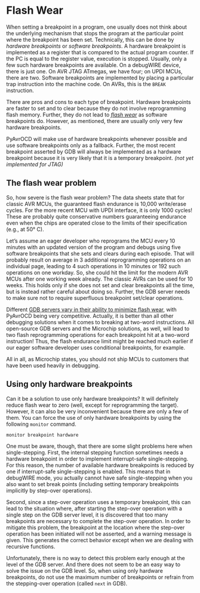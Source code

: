 # Flash Wear

When setting a breakpoint in a program, one usually does not think about the underlying mechanism that stops the program at the particular point where the breakpoint has been set. Technically, this can be done by *hardware breakpoints* or *software breakpoints*. A hardware breakpoint is implemented as a register that is compared to the actual program counter. If the PC is equal to the register value, execution is stopped. Usually, only a few such hardware breakpoints are available. On a debugWIRE device, there is just one. On AVR JTAG ATmegas, we have four; on UPDI MCUs, there are two. Software breakpoints are implemented by placing a particular trap instruction into the machine code. On AVRs, this is the `BREAK` instruction.

There are pros and cons to each type of breakpoint. Hardware breakpoints are faster to set and to clear because they do not involve reprogramming flash memory. Further, they do not lead to *[flash wear](https://en.wikipedia.org/wiki/Flash_memory#Memory_wear)* as software breakpoints do. However, as mentioned, there are usually only very few hardware breakpoints.

PyAvrOCD will make use of hardware breakpoints whenever possible and use software breakpoints only as a fallback. Further, the most recent breakpoint asserted by GDB will always be implemented as a hardware breakpoint because it is very likely that it is a temporary breakpoint. *(not yet implemented for JTAG)*

## The flash wear problem

So, how severe is the flash wear problem? The data sheets state that for classic AVR MCUs, the guaranteed flash endurance is 10,000 write/erase cycles. For the more recent MCU with UPDI interface, it is only 1000 cycles! These are probably quite conservative numbers guaranteeing endurance even when the chips are operated close to the limits of their specification (e.g., at 50° C).

Let’s assume an eager developer who reprograms the MCU every 10 minutes with an updated version of the program and debugs using five software breakpoints that she sets and clears during each episode. That will probably result on average in 3 additional reprogramming operations on an individual page, leading to 4 such operations in 10 minutes or 192 such operations on one workday. So, she could hit the limit for the modern AVR MCUs after one working week already. The classic AVRs can be used for 10 weeks. This holds only if she does not set and clear breakpoints all the time, but is instead rather careful about doing so. Further, the GDB server needs to make sure not to require superfluous breakpoint set/clear operations.

Different [GDB servers vary in their ability to minimize flash wear](https://arduino-craft-corner.de/index.php/2025/05/05/stop-and-go/), with PyAvrOCD being very competitive. Actually, it is better than all other debugging solutions when it comes to breaking at two-word instructions. All open-source GDB servers and the Microchip solutions, as well, will lead to two flash reprogramming operations for each breakpoint hit at a two-word instruction! Thus, the flash endurance limit might be reached much earlier if our eager software developer uses conditional breakpoints, for example.

All in all, as Microchip states, you should not ship MCUs to customers that have been used heavily in debugging.

## Using only hardware breakpoints

Can it be a solution to use only hardware breakpoints? It will definitely reduce flash wear to zero (well, except for reprogramming the target). However, it can also be very inconvenient because there are only a few of them. You can force the use of only hardware breakpoints by using the following `monitor` command.

```
monitor breakpoint hardware
```

One must be aware, though, that there are some slight problems here when single-stepping. First, the internal stepping function sometimes needs a hardware breakpoint in order to implement interrupt-safe single-stepping. For this reason, the number of available hardware breakpoints is reduced by one if interrupt-safe single-stepping is enabled. This means that in debugWIRE mode, you actually cannot have safe single-stepping when you also want to set break points (including setting temporary breakpoints implicitly by step-over operations).

Second, since a step-over operation uses a temporary breakpoint, this can lead to the situation where, after starting the step-over operation with a single step on the GDB server level, it is discovered that too many breakpoints are necessary to complete the step-over operation. In order to mitigate this problem, the breakpoint at the location where the step-over operation has been initiated will not be asserted, and a warning message is given. This generates the correct behavior except when we are dealing with recursive functions.

Unfortunately, there is no way to detect this problem early enough at the level of the GDB server. And there does not seem to be an easy way to solve the issue on the GDB level. So, when using only hardware breakpoints, do not use the maximum number of breakpoints or refrain from the stepping-over operation (called `next` in GDB).